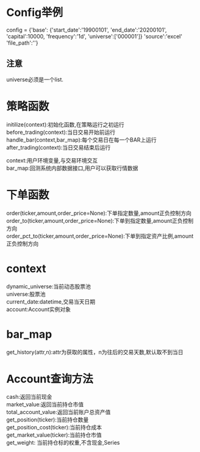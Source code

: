 # Config举例
config = {'base':
    {'start_date':'19900101',
     'end_date':'20200101',
     'capital':10000,
     'frequency':'1d',
     'universe':['000001']}
	 'source':'excel'
	 'file_path':''}
	 
## 注意
universe必须是一个list.

# 策略函数
initilize(context):初始化函数,在策略运行之初运行  
before_trading(context):当日交易开始前运行  
handle\_bar(context,bar\_map):每个交易日在每一个BAR上运行  
after_trading(context):当日交易结束后运行  

context:用户环境变量,与交易环境交互  
bar_map:回测系统内部数据接口,用户可以获取行情数据  

# 下单函数
order(ticker,amount,order_price=None):下单指定数量,amount正负控制方向  
order\_to(ticker,amount,order_price=None):下单到指定数量,amount正负控制方向  
order\_pct\_to(ticker,amount,order_price=None):下单到指定资产比例,amount正负控制方向  

# context
dynamic_universe:当前动态股票池  
universe:股票池  
current_date:datetime,交易当天日期  
account:Account实例对象  

# bar_map
get_history(attr,n):attr为获取的属性，n为往后的交易天数,默认取不到当日  

# Account查询方法
cash:返回当前现金  
market_value:返回当前持仓市值  
total\_account\_value:返回当前账户总资产值  
get_position(ticker):当前持仓数量  
get\_position\_cost(ticker):当前持仓成本  
get\_market\_value(ticker):当前持仓市值  
get_weight: 当前持仓标的权重,不含现金,Series
